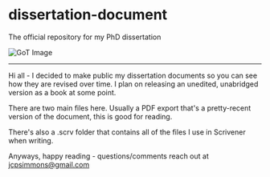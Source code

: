 # dissertation-document
The official repository for my PhD dissertation

![GoT Image](https://media.giphy.com/media/JxlrNZzprrRhm/giphy.gif)

---

Hi all - I decided to make public my dissertation documents so you can see how they are revised over time. I plan on releasing an unedited, unabridged version as a book at some point. 

There are two main files here. Usually a PDF export that's a pretty-recent version of the document, this is good for reading.

There's also a .scrv folder that contains all of the files I use in Scrivener when writing.

Anyways, happy reading - questions/comments reach out at jcpsimmons@gmail.com
